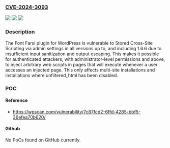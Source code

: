 ### [CVE-2024-3093](https://cve.mitre.org/cgi-bin/cvename.cgi?name=CVE-2024-3093)
![](https://img.shields.io/static/v1?label=Product&message=Font%20Farsi&color=blue)
![](https://img.shields.io/static/v1?label=Version&message=*%3C%3D%201.6.6%20&color=brighgreen)
![](https://img.shields.io/static/v1?label=Vulnerability&message=CWE-79%20Improper%20Neutralization%20of%20Input%20During%20Web%20Page%20Generation%20('Cross-site%20Scripting')&color=brighgreen)

### Description

The Font Farsi plugin for WordPress is vulnerable to Stored Cross-Site Scripting via admin settings in all versions up to, and including 1.6.6 due to insufficient input sanitization and output escaping. This makes it possible for authenticated attackers, with administrator-level permissions and above, to inject arbitrary web scripts in pages that will execute whenever a user accesses an injected page. This only affects multi-site installations and installations where unfiltered_html has been disabled.

### POC

#### Reference
- https://wpscan.com/vulnerability/7c87fcd2-6ffd-4285-bbf5-36efea70b620/

#### Github
No PoCs found on GitHub currently.

